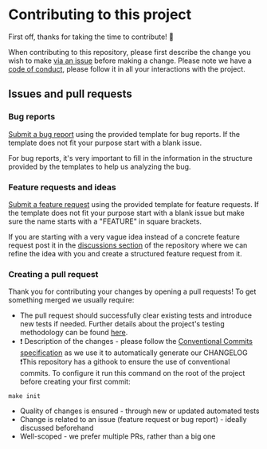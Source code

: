 # Contributing to this project

First off, thanks for taking the time to contribute! 🎉

When contributing to this repository, please first describe the change you wish to make [via an issue](https://github.com/cardano-foundation/cf-identity-wallet/issues/new) before making a change.
Please note we have a [code of conduct](CODE_OF_CONDUCT.md), please follow it in all your interactions with the project.

## Issues and pull requests

### Bug reports

[Submit a bug report](https://github.com/cardano-foundation/cf-identity-wallet/issues/new?assignees=&labels=&projects=&template=bug_report.yml&title=%5BBUG%5D+) using the provided template for bug reports. If the template does not fit your purpose start with a blank issue.

For bug reports, it's very important to fill in the information in the structure provided by the templates to help us analyzing the bug.

### Feature requests and ideas

[Submit a feature request](https://github.com/cardano-foundation/cf-identity-wallet/issues/new?assignees=&labels=&projects=&template=feature_request.yml&title=%5BFEATURE%5D+) using the provided template for feature requests. If the template does not fit your purpose start with a blank issue but make sure the name starts with a "FEATURE" in square brackets.

If you are starting with a very vague idea instead of a concrete feature request post it in the [discussions section](https://github.com/cardano-foundation/cf-identity-wallet/discussions) of the repository where we can refine the idea with you and create a structured feature request from it.

### Creating a pull request

Thank you for contributing your changes by opening a pull requests! To get something merged we usually require:

- The pull request should successfully clear existing tests and introduce new tests if needed. Further details about the project's testing methodology can be found [here](docs/Testing.md).
- ❗ Description of the changes - please follow the [Conventional Commits specification](https://www.conventionalcommits.org/en/v1.0.0/#specification) as we use it to automatically generate our CHANGELOG ❗This repository has a githook to ensure the use of conventional commits. To configure it run this command on the root of the project before creating your first commit:

```
make init
```

- Quality of changes is ensured - through new or updated automated tests
- Change is related to an issue (feature request or bug report) - ideally discussed beforehand
- Well-scoped - we prefer multiple PRs, rather than a big one
